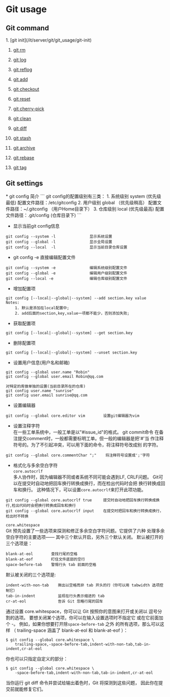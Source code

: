 <h1>Git usage</h1>

<h2>Git command</h2>
1. [git init](/it/server/git/git_usage/git-init)

1. [git rm](/it/server/git/git_usage/git-rm)

2. [git log](/it/server/git/git_usage/git-log)

3. [git reflog](/it/server/git/git_usage/git-reflog)

4. [git add](/it/server/git/git_usage/git-add)

5. [git checkout](/it/server/git/git_usage/git-checkout)

6. [git reset](/it/server/git/git_usage/git-reset)

7. [git cherry-pick](/it/server/git/git_usage/git-cherry-pick) 

8. [git clean](/it/server/git/git_usage/git-clean)

9. [git diff](/it/server/git/git_usage/git-diff)

10. [git stash](/it/server/git/git_usage/git-stash)

11. [git archive](/it/server/git/git_usage/git-archive)

12. [git rebase](/it/server/git/git_usage/git-rebase)

13. [git tag](/it/server/git/git_usage/git-tag)

<h2>Git settings</h2>
* git config 简介
```
git config的配置级别有三类：
1. 系统级别 system (优先级最低)   配置文件路径：/etc/gitconfig
2. 用户级别 global （优先级稍高） 配置文件路径：~/.gitconfig （用户Home目录下）
3. 仓库级别 local  (优先级最高)   配置文件路径：.git/config  (仓库目录下)
```

* 显示当前git config信息
```
git config --system -l               显示系统设置
git config --global -l               显示全局设置
git config --local  -l               显示当前目录仓库设置
```

* git config -e 直接编辑配置文件
```
git config --system -e               编辑系统级别配置文件
git config --global -e               编辑用户级别配置文件
git config --local -e                编辑仓库级别配置文件
```

* 增加配置项
```
git config [--local|--global|--system] --add section.key value
Notes: 
    1. 默认是添加在local配置中;
    2. add后面的section,key,value一项都不能少，否则添加失败;
```

* 获取配置项
```
git config [--local|--global|--system] --get section.key
```

* 删除配置项
```
git config [--local|--global|--system] --unset section.key
```

* 设置用户信息(用户名和邮箱)
```
git config --global user.name "Robin"
git config --global user.email Robin@qq.com

对特定的库做单独的设置(当前目录所在的仓库)
git config user.name "sunrise"
git config user.email sunrise@qq.com
```

* 设置编辑器
```
git config --global core.editor vim        设置git编辑器为vim
```

* 设置注释字符  
  在一些工单系统中，一般工单是以"#issue_id"的格式。 git commit命令
  在备注提交comment时，一般都需要标明工单。但一般的编辑器是把'#'当
  作注释符号的。为了不引起冲突，可以用下面的命令，将注释符号改成别
  的字符。
```
git config --global core.commentChar ";"    将注释符号设置成';'字符
```

* 格式化与多余空白字符  
  `core.autocrlf`  
  多人协作时，因为编辑器不同或者系统不同可能会遇到LF, CRLF问题。
  Git可以在提交时自动地把回车换行转换成换行，而在检出代码时会把
  换行转换成回车和换行。 
  这种情况下，可以设置`core.autocrlf`来打开此项功能。
```
git config --global core.autocrlf true     提交时自动地把回车换行转换成换行,检出代码时会把换行转换成回车和换行
git config --global core.autocrlf input    在提交时把回车和换行转换成换行，检出时不转换
```

  `core.whitespace`  
  Git 预先设置了一些选项来探测和修正多余空白字符问题。它提供了六种
  处理多余空白字符的主要选项—— 其中三个默认开启，另外三个默认关闭。
  默认被打开的三个选项是：
```
blank-at-eol        查找行尾的空格
blank-at-eof        盯住文件底部的空行
space-before-tab    警惕行头 tab 前面的空格
```
  默认被关闭的三个选项是:
```
indent-with-non-tab    揪出以空格而非 tab 开头的行（你可以用 tabwidth 选项控制它）
tab-in-indent          监视在行头表示缩进的 tab
cr-at-eol              告诉 Git 忽略行尾的回车
```
  通过设置 core.whitespace，你可以让 Git 按照你的意图来打开或关闭以
  逗号分割的选项。 要想关闭某个选项，你可以在输入设置选项时不指定它
  或在它前面加个 -。 例如，如果你想要打开除`space-before-tab` 之外
  的所有选项，那么可以这样 （ trailing-space 涵盖了 blank-at-eol 
  和 blank-at-eof ）：
```
$ git config --global core.whitespace \
    trailing-space,-space-before-tab,indent-with-non-tab,tab-in-indent,cr-at-eol
```
你也可以只指定自定义的部分：
```
$ git config --global core.whitespace \
    -space-before-tab,indent-with-non-tab,tab-in-indent,cr-at-eol
```
  当你运行 git diff 命令并尝试给输出着色时，Git 将探测到这些问题，
  因此你在提交前就能修复它们。




  


